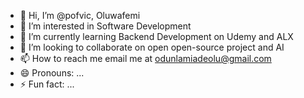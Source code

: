 - 👋 Hi, I’m @pofvic, Oluwafemi
- 👀 I’m interested in Software Development
- 🌱 I’m currently learning Backend Development on Udemy and ALX
- 💞️ I’m looking to collaborate on open open-source project and AI
- 📫 How to reach me email me at odunlamiadeolu@gmail.com
- 😄 Pronouns: ...
- ⚡ Fun fact: ...

<!---
pofvic/pofvic is a ✨ special ✨ repository because its `README.md` (this file) appears on your GitHub profile.
You can click the Preview link to take a look at your changes.
--->
